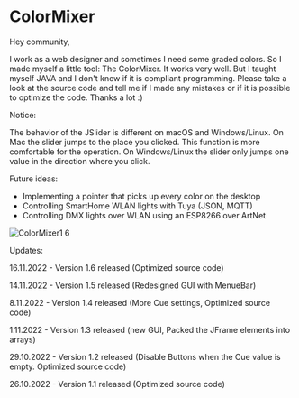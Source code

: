 # ColorMixer

Hey community,

I work as a web designer and sometimes I need some graded colors. So I made myself a little tool: The ColorMixer.
It works very well. But I taught myself JAVA and I don't know if it is compliant programming.
Please take a look at the source code and tell me if I made any mistakes or if it is possible to optimize the code. Thanks a lot :)

Notice:

The behavior of the JSlider is different on macOS and Windows/Linux.
On Mac the slider jumps to the place you clicked. This function is more comfortable for the operation.
On Windows/Linux the slider only jumps one value in the direction where you click.


Future ideas:
- Implementing a pointer that picks up every color on the desktop
- Controlling SmartHome WLAN lights with Tuya (JSON, MQTT)
- Controlling DMX lights over WLAN using an ESP8266 over ArtNet

![ColorMixer1 6](https://user-images.githubusercontent.com/116021405/202317917-d43677fa-d0e3-4f0a-b1dc-d3121cd8d592.png)

Updates:

16.11.2022 - Version 1.6 released (Optimized source code)

14.11.2022 - Version 1.5 released (Redesigned GUI with MenueBar)

8.11.2022 - Version 1.4 released (More Cue settings, Optimized source code)

1.11.2022 - Version 1.3 released (new GUI, Packed the JFrame elements into arrays)

29.10.2022 - Version 1.2 released (Disable Buttons when the Cue value is empty. Optimized source code)

26.10.2022 - Version 1.1 released (Optimized source code)
